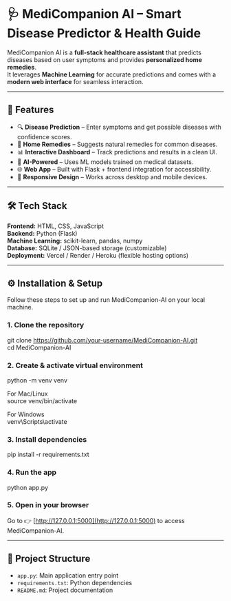 # 🩺 MediCompanion AI – Smart Disease Predictor & Health Guide

MediCompanion AI is a **full-stack healthcare assistant** that predicts diseases based on user symptoms and provides **personalized home remedies**.  
It leverages **Machine Learning** for accurate predictions and comes with a **modern web interface** for seamless interaction.

---

## 🌟 Features

- 🔍 **Disease Prediction** – Enter symptoms and get possible diseases with confidence scores.  
- 🏡 **Home Remedies** – Suggests natural remedies for common diseases.  
- 📊 **Interactive Dashboard** – Track predictions and results in a clean UI.  
- 🧠 **AI-Powered** – Uses ML models trained on medical datasets.  
- 🌐 **Web App** – Built with Flask + frontend integration for accessibility.  
- 📱 **Responsive Design** – Works across desktop and mobile devices.  

---

## 🛠️ Tech Stack

**Frontend:** HTML, CSS, JavaScript  
**Backend:** Python (Flask)  
**Machine Learning:** scikit-learn, pandas, numpy  
**Database:** SQLite / JSON-based storage (customizable)  
**Deployment:** Vercel / Render / Heroku (flexible hosting options)  

---

## ⚙️ Installation & Setup

Follow these steps to set up and run MediCompanion-AI on your local machine.

### 1. Clone the repository
git clone https://github.com/your-username/MediCompanion-AI.git  
cd MediCompanion-AI  

### 2. Create & activate virtual environment
python -m venv venv  

For Mac/Linux  
source venv/bin/activate  

For Windows  
venv\Scripts\activate  

### 3. Install dependencies
pip install -r requirements.txt 

### 4. Run the app

python app.py  

### 5. Open in your browser

Go to 👉 [http://127.0.0.1:5000](http://127.0.0.1:5000) to access MediCompanion-AI.

---

## 📂 Project Structure

- `app.py`: Main application entry point
- `requirements.txt`: Python dependencies
- `README.md`: Project documentation



